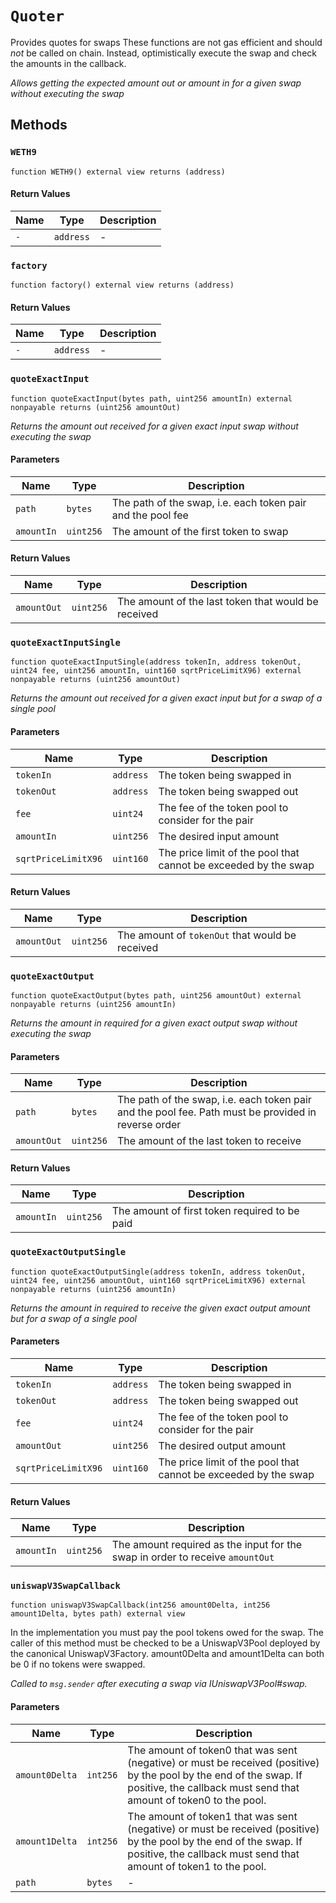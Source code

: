 
# `Quoter`

    
Provides quotes for swaps
These functions are not gas efficient and should _not_ be called on chain. Instead, optimistically execute the swap and check the amounts in the callback.

    
*Allows getting the expected amount out or amount in for a given swap without executing the swap*
## Methods
### `WETH9`
```solidity
function WETH9() external view returns (address)
```

            

            
#### Return Values

| Name | Type | Description |
|---|---|---|
| `-` | `address` | - |

### `factory`
```solidity
function factory() external view returns (address)
```

            

            
#### Return Values

| Name | Type | Description |
|---|---|---|
| `-` | `address` | - |

### `quoteExactInput`
```solidity
function quoteExactInput(bytes path, uint256 amountIn) external nonpayable returns (uint256 amountOut)
```

            

            
*Returns the amount out received for a given exact input swap without executing the swap*
#### Parameters

| Name | Type | Description |
|---|---|---|
| `path` | `bytes` | The path of the swap, i.e. each token pair and the pool fee |
| `amountIn` | `uint256` | The amount of the first token to swap |

#### Return Values

| Name | Type | Description |
|---|---|---|
| `amountOut` | `uint256` | The amount of the last token that would be received |

### `quoteExactInputSingle`
```solidity
function quoteExactInputSingle(address tokenIn, address tokenOut, uint24 fee, uint256 amountIn, uint160 sqrtPriceLimitX96) external nonpayable returns (uint256 amountOut)
```

            

            
*Returns the amount out received for a given exact input but for a swap of a single pool*
#### Parameters

| Name | Type | Description |
|---|---|---|
| `tokenIn` | `address` | The token being swapped in |
| `tokenOut` | `address` | The token being swapped out |
| `fee` | `uint24` | The fee of the token pool to consider for the pair |
| `amountIn` | `uint256` | The desired input amount |
| `sqrtPriceLimitX96` | `uint160` | The price limit of the pool that cannot be exceeded by the swap |

#### Return Values

| Name | Type | Description |
|---|---|---|
| `amountOut` | `uint256` | The amount of `tokenOut` that would be received |

### `quoteExactOutput`
```solidity
function quoteExactOutput(bytes path, uint256 amountOut) external nonpayable returns (uint256 amountIn)
```

            

            
*Returns the amount in required for a given exact output swap without executing the swap*
#### Parameters

| Name | Type | Description |
|---|---|---|
| `path` | `bytes` | The path of the swap, i.e. each token pair and the pool fee. Path must be provided in reverse order |
| `amountOut` | `uint256` | The amount of the last token to receive |

#### Return Values

| Name | Type | Description |
|---|---|---|
| `amountIn` | `uint256` | The amount of first token required to be paid |

### `quoteExactOutputSingle`
```solidity
function quoteExactOutputSingle(address tokenIn, address tokenOut, uint24 fee, uint256 amountOut, uint160 sqrtPriceLimitX96) external nonpayable returns (uint256 amountIn)
```

            

            
*Returns the amount in required to receive the given exact output amount but for a swap of a single pool*
#### Parameters

| Name | Type | Description |
|---|---|---|
| `tokenIn` | `address` | The token being swapped in |
| `tokenOut` | `address` | The token being swapped out |
| `fee` | `uint24` | The fee of the token pool to consider for the pair |
| `amountOut` | `uint256` | The desired output amount |
| `sqrtPriceLimitX96` | `uint160` | The price limit of the pool that cannot be exceeded by the swap |

#### Return Values

| Name | Type | Description |
|---|---|---|
| `amountIn` | `uint256` | The amount required as the input for the swap in order to receive `amountOut` |

### `uniswapV3SwapCallback`
```solidity
function uniswapV3SwapCallback(int256 amount0Delta, int256 amount1Delta, bytes path) external view
```

            
In the implementation you must pay the pool tokens owed for the swap. The caller of this method must be checked to be a UniswapV3Pool deployed by the canonical UniswapV3Factory. amount0Delta and amount1Delta can both be 0 if no tokens were swapped.

            
*Called to `msg.sender` after executing a swap via IUniswapV3Pool#swap.*
#### Parameters

| Name | Type | Description |
|---|---|---|
| `amount0Delta` | `int256` | The amount of token0 that was sent (negative) or must be received (positive) by the pool by the end of the swap. If positive, the callback must send that amount of token0 to the pool. |
| `amount1Delta` | `int256` | The amount of token1 that was sent (negative) or must be received (positive) by the pool by the end of the swap. If positive, the callback must send that amount of token1 to the pool. |
| `path` | `bytes` | - |


